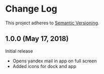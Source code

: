 # Change Log
This project adheres to [Semantic Versioning](http://semver.org/).

## 1.0.0 (May 17, 2018)

Initial release

* Opens yandex mail in app on full screen
* Added icons for dock and app